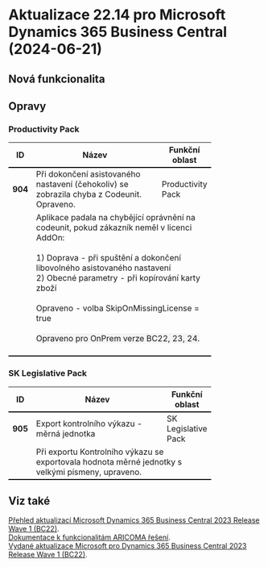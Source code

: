 ﻿# Aktualizace 22.14 pro Microsoft Dynamics 365 Business Central (2024-06-21)

## Nová funkcionalita

## Opravy

### Productivity Pack
<table style="width:80%"><tr><th style="width:8%">ID</th><th style="width:70%">Název</th><th style="width:22%">Funkční oblast</th></tr>
<tr>
        <td style="border-top: 2px solid #000;"><b>904</b></td>
        <td style="border-top: 2px solid #000;">Při dokončení asistovaného nastavení (čehokoliv) se zobrazila chyba z Codeunit. Opraveno.</td>
        <td style="border-top: 2px solid #000;">Productivity Pack</td>
        </tr><tr>
            <td style="border-bottom: 2px solid #000;"></td>
            <td style="border-bottom: 2px solid #000;" colspan="2"><div><span style="box-sizing:border-box;">Aplikace padala na chybějící oprávnění na codeunit, pokud zákazník neměl v licenci AddOn:<br style="box-sizing:border-box;"></span><div style="box-sizing:border-box;"><br style="box-sizing:border-box;"> </div><div style="box-sizing:border-box;">1) Doprava - při spuštění a dokončení libovolného asistovaného nastavení<br style="box-sizing:border-box;"> </div><span style="box-sizing:border-box;">2) Obecné parametry - při kopírování karty zboží</span> </div><div><span style="box-sizing:border-box;"><br></span> </div><div><span style="box-sizing:border-box;"><span style="display:inline !important;">Opraveno - volba SkipOnMissingLicense = true</span><br></span> </div><div><br> </div><div><span style="color:rgba(0, 0, 0, 0.9);background-color:rgb(244, 244, 244);display:inline !important;">Opraveno pro OnPrem verze BC22, 23, 24.</span><br><br> </div></td>
            </tr> </table>

### SK Legislative Pack
<table style="width:80%"><tr><th style="width:8%">ID</th><th style="width:70%">Název</th><th style="width:22%">Funkční oblast</th></tr>
<tr>
        <td style="border-top: 2px solid #000;"><b>905</b></td>
        <td style="border-top: 2px solid #000;">Export kontrolního výkazu - měrná jednotka</td>
        <td style="border-top: 2px solid #000;">SK Legislative Pack</td>
        </tr><tr>
            <td style="border-bottom: 2px solid #000;"></td>
            <td style="border-bottom: 2px solid #000;" colspan="2"><div>Při exportu Kontrolního výkazu se exportovala hodnota měrné jednotky s velkými písmeny, upraveno.&nbsp; </div></td>
            </tr> </table>

## Viz také 

[Přehled aktualizací Microsoft Dynamics 365 Business Central 2023 Release Wave 1 (BC22)](Updates-bc22.md).  
[Dokumentace k funkcionalitám ARICOMA řešení](https://www.aricoma.com/docs/cs-cz/dynamics365/business-central/Solutions/solutions.html).    
[Vydané aktualizace Microsoft pro Dynamics 365 Business Central 2023 Release Wave 1 (BC22)](https://support.microsoft.com/en-us/topic/released-updates-for-microsoft-dynamics-365-business-central-2023-release-wave-1-37e2d08e-6f61-4522-90ba-1cea59d8de51).  

